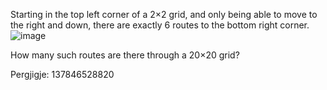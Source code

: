 Starting in the top left corner of a 2×2 grid, and only being able to move to the right and down, there are exactly 6 routes to the bottom right corner.
![image](https://github.com/ilrexho2011/Project-EULER-Possible-Solutions/assets/61479363/21109bb2-e678-465e-a557-aa89303cded4)

How many such routes are there through a 20×20 grid?

Pergjigje: 137846528820
